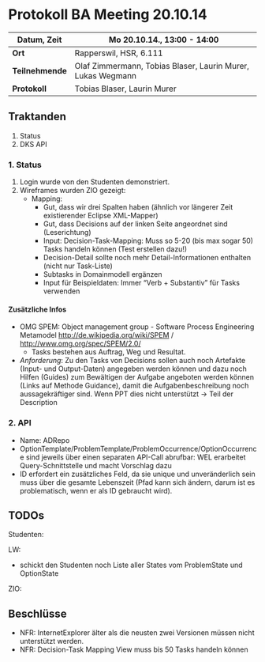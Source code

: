 # Protokoll BA Meeting 20.10.14

**Datum, Zeit**     | Mo 20.10.14., 13:00 - 14:00
---                 | ---
**Ort**             | Rapperswil, HSR, 6.111
**Teilnehmende**    | Olaf Zimmermann, Tobias Blaser, Laurin Murer, Lukas Wegmann
**Protokoll**       | Tobias Blaser, Laurin Murer


## Traktanden

1. Status
2. DKS API


### 1. Status

1. Login wurde von den Studenten demonstriert.
2. Wireframes wurden ZIO gezeigt:
	* Mapping:
		* Gut, dass wir drei Spalten haben (ähnlich vor längerer Zeit existierender Eclipse XML-Mapper)
		* Gut, dass Decisions auf der linken Seite angeordnet sind (Leserichtung)
		* Input: Decision-Task-Mapping: Muss so 5-20 (bis max sogar 50) Tasks handeln können (Test erstellen dazu!)
		* Decision-Detail sollte noch mehr Detail-Informationen enthalten (nicht nur Task-Liste)
		* Subtasks in Domainmodell ergänzen
		* Input für Beispieldaten: Immer “Verb + Substantiv” für Tasks verwenden


#### Zusätzliche Infos

* OMG SPEM: Object management group - Software Process Engineering Metamodel http://de.wikipedia.org/wiki/SPEM / http://www.omg.org/spec/SPEM/2.0/
	* Tasks bestehen aus Auftrag, Weg und Resultat.
* *Anforderung*: Zu den Tasks von Decisions sollen auch noch Artefakte (Input- und Output-Daten) angegeben werden können und dazu noch Hilfen (Guides) zum Bewältigen der Aufgabe angeboten werden können (Links auf Methode Guidance), damit die Aufgabenbeschreibung noch aussagekräftiger sind. Wenn PPT dies nicht unterstützt -> Teil der Description


### 2. API

* Name: ADRepo
* OptionTemplate/ProblemTemplate/ProblemOccurrence/OptionOccurrence sind jeweils über einen separaten API-Call abrufbar: WEL erarbeitet Query-Schnittstelle und macht Vorschlag dazu
* ID erfordert ein zusätzliches Feld, da sie unique und unveränderlich sein muss über die gesamte Lebenszeit (Pfad kann sich ändern, darum ist es problematisch, wenn er als ID gebraucht wird).


## TODOs

Studenten:

LW:

- schickt den Studenten noch Liste aller States vom ProblemState und OptionState

ZIO:


## Beschlüsse

* NFR: InternetExplorer älter als die neusten zwei Versionen müssen nicht unterstützt werden.
* NFR: Decision-Task Mapping View muss bis 50 Tasks handeln können








